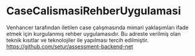 # CaseCalismasiRehberUygulamasi
Venhancer tarafından iletilen case çalışmasında mimari yaklaşımları ifade etmek için kurgulanmış rehber uygulamasıdır.
Bu adreste verilmiş olan teknik kısıtlar ve teknolojiler ile yapılması tercih edilmiştir.\
https://github.com/setur/assessment-backend-net 
